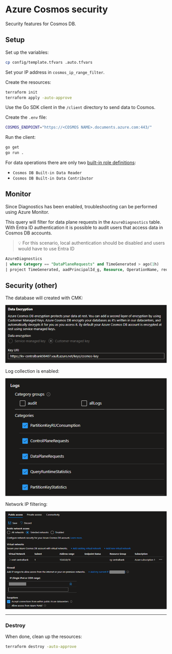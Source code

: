 # Azure Cosmos security

Security features for Cosmos DB.

## Setup

Set up the variables:

```sh
cp config/template.tfvars .auto.tfvars
```

Set your IP address in `cosmos_ip_range_filter`.

Create the resources:

```sh
terraform init
terraform apply -auto-approve
```

Use the Go SDK client in the `/client` directory to send data to Cosmos.

Create the `.env` file:

```sh
COSMOS_ENDPOINT="https://<COSMOS NAME>.documents.azure.com:443/"
```

Run the client:

```sh
go get
go run .
```

For data operations there are only two [built-in role definitions][1]:

- `Cosmos DB Built-in Data Reader`
- `Cosmos DB Built-in Data Contributor`

## Monitor

Since Diagnostics has been enabled, troubleshooting can be performed using Azure Monitor.

This query will filter for data plane requests in the `AzureDiagnostics` table. With Entra ID authentication it is possible to audit users that access data in Cosmos DB accounts.

> 💡 For this scenario, local authentication should be disabled and users would have to use Entra ID

```sql
AzureDiagnostics
| where Category == "DataPlaneRequests" and TimeGenerated > ago(1h)
| project TimeGenerated, aadPrincipalId_g, Resource, OperationName, requestResourceId_s, statusCode_s, clientIpAddress_s, authTokenType_s, keyType_s
```

## Security (other)

The database will created with CMK:

<img src=".assets/cosmos-cmk.png" />

Log collection is enabled:

<img src=".assets/cosmos-logs.png" />

Network IP filtering:

<img src=".assets/cosmos-vnet.png" />

---

### Destroy

When done, clean up the resources:

```sh
terraform destroy -auto-approve
```

[1]: https://learn.microsoft.com/en-us/azure/cosmos-db/how-to-setup-rbac#built-in-role-definitions
